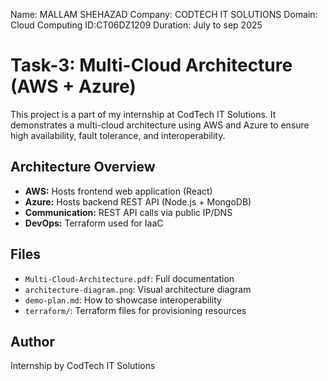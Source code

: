 Name: MALLAM SHEHAZAD
Company: CODTECH IT SOLUTIONS
Domain: Cloud Computing
ID:CT06DZ1209
Duration: July to sep 2025

# Task-3: Multi-Cloud Architecture (AWS + Azure)

This project is a part of my internship at CodTech IT Solutions. It demonstrates a multi-cloud architecture using AWS and Azure to ensure high availability, fault tolerance, and interoperability.

## Architecture Overview
- **AWS:** Hosts frontend web application (React)
- **Azure:** Hosts backend REST API (Node.js + MongoDB)
- **Communication:** REST API calls via public IP/DNS
- **DevOps:** Terraform used for IaaC

## Files
- `Multi-Cloud-Architecture.pdf`: Full documentation
- `architecture-diagram.png`: Visual architecture diagram
- `demo-plan.md`: How to showcase interoperability
- `terraform/`: Terraform files for provisioning resources

## Author
Internship by CodTech IT Solutions
